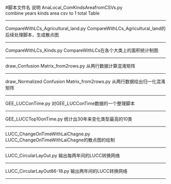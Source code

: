 #脚本文件名	说明
AnaLocal_ComKindsAreafromCSVs.py	
combine years kinds area csv to 1 total Table
***
CompareWithLCs_Agricultural_land.py	
CompareWithLCs_Agricultural_land的后续处理脚本，生成散点图
***
CompareWithLCs_Kinds.py
CompareWithLCs在各个大类上的面积统计制图
***
draw_Confusion Matrix_from2rows.py
从两行数据计算混淆矩阵
***
draw_Normalized Confusion Matrix_from2rows.py
从两行数据绘出归一化混淆矩阵
***
GEE_LUCConTime.py
对GEE_LUCConTime数据的一个整理脚本
***
GEE_LUCCTop10onTime.py
统计出30年来变化类型最高的10类
***
LUCC_ChangeOnTimeWithLaiChagne.py
LUCC_ChangeOnTimeWithLaiChagne的散点图的绘制
***
LUCC_CircularLayOut.py
输出每两年间的LUCC转换网络
***
LUCC_CircularLayOut86-18.py
输出两年间的LUCC转换网络
***